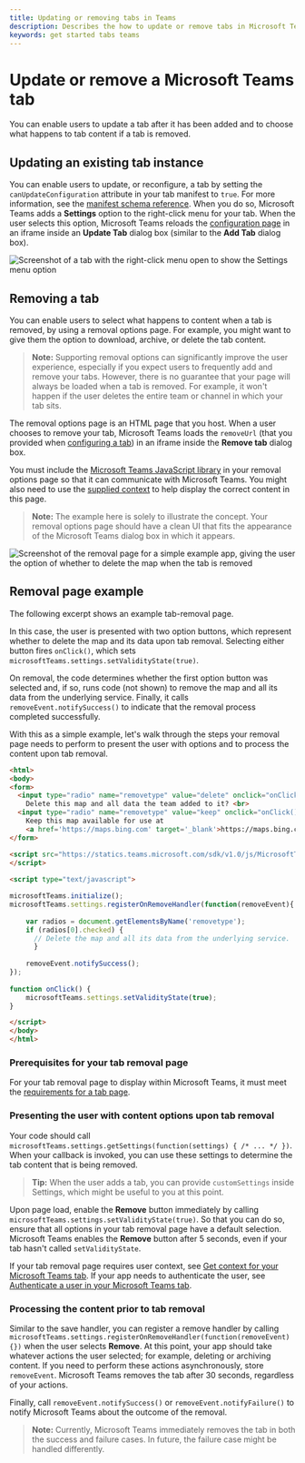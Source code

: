 ```yaml
---
title: Updating or removing tabs in Teams
description: Describes the how to update or remove tabs in Microsoft Teams
keywords: get started tabs teams
---
```

# Update or remove a Microsoft Teams tab

You can enable users to update a tab after it has been added and to choose what happens to tab content if a tab is removed.

## Updating an existing tab instance

You can enable users to update, or reconfigure, a tab by setting the `canUpdateConfiguration` attribute in your tab manifest to `true`. For more information, see the [manifest schema reference](schema.md). When you do so, Microsoft Teams adds a **Settings** option to the right-click menu for your tab. When the user selects this option, Microsoft Teams reloads the [configuration page](createconfigpage.md) in an iframe inside an **Update Tab** dialog box (similar to the **Add Tab** dialog box).

![Screenshot of a tab with the right-click menu open to show the Settings menu option](images/tab_settings.png)

## Removing a tab

You can enable users to select what happens to content when a tab is removed, by using a removal options page. For example, you might want to give them the option to download, archive, or delete the tab content.

>**Note:** Supporting removal options can significantly improve the user experience, especially if you expect users to frequently add and remove your tabs. However, there is no guarantee that your page will always be loaded when a tab is removed. For example, it won't happen if the user deletes the entire team or channel in which your tab sits.

The removal options page is an HTML page that you host. When a user chooses to remove your tab, Microsoft Teams loads the `removeUrl` (that you provided when [configuring a tab](createconfigpage.md)) in an iframe inside the **Remove tab** dialog box.

You must include the [Microsoft Teams JavaScript library](jslibrary.md) in your removal options page so that it can communicate with Microsoft Teams. You might also need to use the [supplied context](getusercontext.md) to help display the correct content in this page.

>**Note:** The example here is solely to illustrate the concept. Your removal options page should have a clean UI that fits the appearance of the Microsoft Teams dialog box in which it appears.

![Screenshot of the removal page for a simple example app, giving the user the option of whether to delete the map when the tab is removed](images/tab_removal.png)

## Removal page example

The following excerpt shows an example tab-removal page.

In this case, the user is presented with two option buttons, which represent whether to delete the map and its data upon tab removal. Selecting either button fires `onClick()`, which sets `microsoftTeams.settings.setValidityState(true)`.

On removal, the code determines whether the first option button was selected and, if so, runs code (not shown) to remove the map and all its data from the underlying service. Finally, it calls `removeEvent.notifySuccess()` to indicate that the removal process completed successfully.

With this as a simple example, let's walk through the steps your removal page needs to perform to present the user with options and to process the content upon tab removal.

```HTML
<html>
<body>
<form>
  <input type="radio" name="removetype" value="delete" onclick="onClick()">
	Delete this map and all data the team added to it? <br>
  <input type="radio" name="removetype" value="keep" onclick="onClick()">
	Keep this map available for use at 
	<a href='https://maps.bing.com' target='_blank'>https://maps.bing.com</a>
</form> 

<script src="https://statics.teams.microsoft.com/sdk/v1.0/js/MicrosoftTeams.min.js">
</script>
 
<script type="text/javascript">  

microsoftTeams.initialize();
microsoftTeams.settings.registerOnRemoveHandler(function(removeEvent){
 	  
    var radios = document.getElementsByName('removetype');
  	if (radios[0].checked) {
      // Delete the map and all its data from the underlying service.
	  }
    
    removeEvent.notifySuccess();
});
 
function onClick() {
    microsoftTeams.settings.setValidityState(true);
}

</script>
</body>
</html>
```

### Prerequisites for your tab removal page 
 
For your tab removal page to display within Microsoft Teams, it must meet the [requirements for a tab page](prerequisites.md).

### Presenting the user with content options upon tab removal

Your code should call `microsoftTeams.settings.getSettings(function(settings) { /* ... */ })`. When your callback is invoked, you can use these settings to determine the tab content that is being removed.

>**Tip:** When the user adds a tab, you can provide `customSettings` inside Settings, which might be useful to you at this point.

Upon page load, enable the **Remove** button immediately by calling `microsoftTeams.settings.setValidityState(true)`. So that you can do so, ensure that all options in your tab removal page have a default selection. Microsoft Teams enables the **Remove** button after 5 seconds, even if your tab hasn't called `setValidityState`. 

If your tab removal page requires user context, see [Get context for your Microsoft Teams tab](getusercontext.md). If your app needs to authenticate the user, see [Authenticate a user in your Microsoft Teams tab](auth.md).

### Processing the content prior to tab removal

Similar to the save handler, you can register a remove handler by calling `microsoftTeams.settings.registerOnRemoveHandler(function(removeEvent){})` when the user selects **Remove**. At this point, your app should take whatever actions the user selected; for example, deleting or archiving content. If you need to perform these actions asynchronously, store `removeEvent`. Microsoft Teams removes the tab after 30 seconds, regardless of your actions.

Finally, call `removeEvent.notifySuccess()` or `removeEvent.notifyFailure()` to notify Microsoft Teams about the outcome of the removal.

>**Note:** Currently, Microsoft Teams immediately removes the tab in both the success and failure cases. In future, the failure case might be handled differently.
